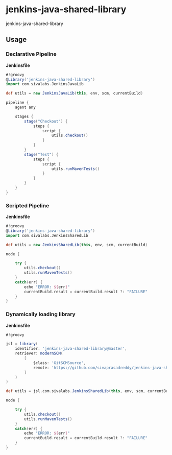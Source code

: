 # jenkins-java-shared-library
jenkins-java-shared-library

## Usage

### Declarative Pipeline

**Jenkinsfile**

```groovy
#!groovy
@Library('jenkins-java-shared-library')
import com.sivalabs.JenkinsJavaLib

def utils = new JenkinsJavaLib(this, env, scm, currentBuild)

pipeline {
    agent any

    stages {
        stage("Checkout") {
            steps {
                script {
                    utils.checkout()
                }
            }
        }
        stage("Test") {
            steps {
                script {
                    utils.runMavenTests()
                }
            }
        }
    }
}
```

### Scripted Pipeline

**Jenkinsfile**

```groovy
#!groovy
@Library('jenkins-java-shared-library')
import com.sivalabs.JenkinsSharedLib

def utils = new JenkinsSharedLib(this, env, scm, currentBuild)

node {

    try {
        utils.checkout()
        utils.runMavenTests()
    }
    catch(err) {
        echo "ERROR: ${err}"
        currentBuild.result = currentBuild.result ?: "FAILURE"
    }
}
```

### Dynamically loading library

**Jenkinsfile**

```groovy
#!groovy

jsl = library(
    identifier: 'jenkins-java-shared-library@master',
    retriever: modernSCM(
        [
            $class: 'GitSCMSource',
            remote: 'https://github.com/sivaprasadreddy/jenkins-java-shared-library.git'
        ]
    )
)

def utils = jsl.com.sivalabs.JenkinsSharedLib(this, env, scm, currentBuild)

node {

    try {
        utils.checkout()
        utils.runMavenTests()
    }
    catch(err) {
        echo "ERROR: ${err}"
        currentBuild.result = currentBuild.result ?: "FAILURE"
    }
}
```
